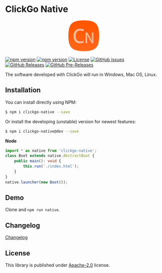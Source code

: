 # ClickGo Native

<p align="center"><img src="dist/icon.png" width="100" height="100" alt="ClickGo Native"></p>

[![npm version](https://img.shields.io/npm/v/clickgo-native.svg?colorB=brightgreen)](https://www.npmjs.com/package/clickgo-native "Stable Version")
[![npm version](https://img.shields.io/npm/v/clickgo-native/dev.svg)](https://www.npmjs.com/package/clickgo-native "Development Version")
[![License](https://img.shields.io/github/license/maiyun/clickgo-native.svg)](https://github.com/maiyun/clickgo-native/blob/master/LICENSE)
[![GitHub issues](https://img.shields.io/github/issues/maiyun/clickgo-native.svg)](https://github.com/maiyun/clickgo-native/issues)
[![GitHub Releases](https://img.shields.io/github/release/maiyun/clickgo-native.svg)](https://github.com/maiyun/clickgo-native/releases "Stable Release")
[![GitHub Pre-Releases](https://img.shields.io/github/release/maiyun/clickgo-native/all.svg)](https://github.com/maiyun/clickgo-native/releases "Pre-Release")

The software developed with ClickGo will run in Windows, Mac OS, Linux.

## Installation

You can install directly using NPM:

```sh
$ npm i clickgo-native --save
```

Or install the developing (unstable) version for newest features:

```sh
$ npm i clickgo-native@dev --save
```

**Node**

```typescript
import * as native from 'clickgo-native';
class Boot extends native.AbstractBoot {
    public main(): void {
        this.run('./index.html');
    }
}
native.launcher(new Boot());
```

## Demo

Clone and `npm run native`.

## Changelog

[Changelog](doc/CHANGELOG.md)

## License

This library is published under [Apache-2.0](./LICENSE) license.
